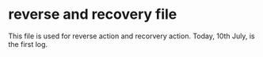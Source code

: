 # reverse and recovery file
This file is used for reverse action and recorvery action.
Today, 10th July, is the first log.